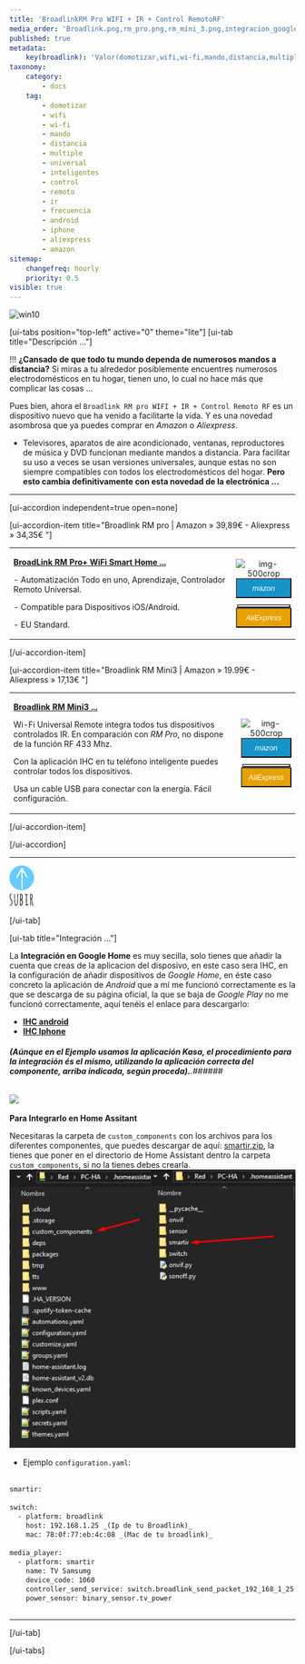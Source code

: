 ```yaml
---
title: 'BroadlinkRM Pro WIFI + IR + Control RemotoRF'
media_order: 'Broadlink.png,rm_pro.png,rm_mini_3.png,integracion_google_home.gif,smartir.zip,smartir3.png,up1_azul1.png'
published: true
metadata:
    key(broadlink): 'Valor(domotizar,wifi,wi-fi,mando,distancia,multiple,universal,inteligentes,control,remoto,ir,frecuencia,android,iphone,aliexpress,amazon)'
taxonomy:
    category:
        - docs
    tag:
        - domotizar
        - wifi
        - wi-fi
        - mando
        - distancia
        - multiple
        - universal
        - inteligentes
        - control
        - remoto
        - ir
        - frecuencia
        - android
        - iphone
        - aliexpress
        - amazon
sitemap:
    changefreq: hourly
    priority: 0.5
visible: true
---
```


![win10](image://os-compat.png)

[ui-tabs position="top-left" active="0" theme="lite"]
[ui-tab title="Descripción ..."]

!!! **¿Cansado de que todo tu mundo dependa de numerosos mandos a distancia?** Si miras a tu alrededor posiblemente encuentres numerosos electrodomésticos en tu hogar, tienen uno, lo cual no hace más que complicar las cosas ...

Pues bien, ahora el `Broadlink RM pro WIFI + IR + Control Remoto RF` es un dispositivo nuevo que ha venido a facilitarte la vida. Y es una novedad asombrosa que ya puedes comprar en _Amazon_ o _Aliexpress_.

+ Televisores, aparatos de aire acondicionado, ventanas, reproductores de música y DVD funcionan mediante mandos a distancia. Para facilitar su uso a veces se usan versiones universales, aunque estas no son siempre compatibles con todos los electrodomésticos del hogar. **Pero esto cambia definitivamente con esta novedad de la electrónica ...**

---

[ui-accordion independent=true open=none]

[ui-accordion-item title="Broadlink RM pro | Amazon » 39,89€ - Aliexpress » 34,35€ "]

|  |  |
|:------|:-----------------------:|
| <p>[**BroadLink RM Pro+ WiFi Smart Home ...**](https://amzn.to/2Lskans)</p><p>- Automatización Todo en uno, Aprendizaje, Controlador Remoto Universal.</p><p>- Compatible para Dispositivos iOS/Android.</p><p>- EU Standard.</p> | <div> ![img-500crop][amzn-BL-RMPRO] </div> <div> <a href="https://amzn.to/2Lskans" alt="amazon-link" target="_blank"><button type="button" style="color:#fff;background-color:#1694CA;width:100%;height:35px;"><i class="fa fa-amazon fa-lg">mazon</i></button></a> </div> <button type="button" style="color:#transparent;background-color:transparent;opacity:0.9;width:96%;height:0px;"> <div> <a href="http://bit.ly/2PQfo1q" alt="AlieExpress-link" target="_blank"> <button type="button" style="color:#fff;background-color:#e8a100;width:100%;height:35px;"><i class="fa fa-shopping-cart  fa-lg"> AliExpress</i></button></a> </div> |

[/ui-accordion-item]

[ui-accordion-item title="Broadlink RM Mini3 | Amazon » 19.99€ - Aliexpress » 17,13€ "]
   
|  |  |
|:------|:-----------------------:|
| <p>[**Broadlink RM Mini3 ...**](https://amzn.to/2WtK7DW)</p><p>Wi-Fi Universal Remote integra todos tus dispositivos controlados IR. En comparación con _RM Pro_, no dispone de la función RF 433 Mhz.</p><p>Con la aplicación IHC en tu teléfono inteligente puedes controlar todos los dispositivos.</p><p>Usa un cable USB para conectar con la energía. Fácil configuración.</p> | <div> ![img-500crop][amzn-BL-RMMINI3] </div> <div> <a href="https://amzn.to/2WtK7DW" alt="amazon-link" target="_blank"><button type="button" style="color:#fff;background-color:#1694CA;width:100%;height:35px;"><i class="fa fa-amazon fa-lg">mazon</i></button></a> </div> <button type="button" style="color:#transparent;background-color:transparent;opacity:0.9;width:96%;height:0px;"> <div> <a href="http://bit.ly/2V1LpVr" alt="AlieExpress-link" target="_blank"> <button type="button" style="color:#fff;background-color:#e8a100;width:100%;height:35px;"><i class="fa fa-shopping-cart  fa-lg"> AliExpress</i></button></a> </div> |    
    
[/ui-accordion-item]

[/ui-accordion]

<!--- REFERENCIA A IMAGENES AL PIE DEl ARTÍCULO --->

[amzn-BL-RMPRO]: user:/pages/04.broadlink-rm-pro/rm_pro.png?lightbox=1024&cropResize=500,500
[amzn-BL-RMMINI3]: user://pages/04.broadlink-rm-pro/rm_mini_3.png?lightbox=1024&cropResize=500,500

---

[![](up1_azul1.png)](# "Volver al Inicio")

[/ui-tab]

[ui-tab title="Integración ..."]

La **Integración en Google Home** es muy secilla, solo tienes que añadir la cuenta que creas de la aplicacion del disposivo, en este caso sera IHC,  en la configuración de añadir dispositivos de _Google Home_, en éste caso concreto la aplicación de _Android_ que a mí me funcionó correctamente es la que se descarga de su página oficial, la que se baja de _Google Play_ no me funcionó correctamente, aquí tenéis el enlace para descargarlo:
 * [**IHC android**](http://bit.ly/2VMG34J)
 * [**IHC Iphone**](https://apple.co/2H80XBN)

###### **_(Aúnque en el Ejemplo usamos la aplicación Kasa, el procedimiento para la integración és el mismo, utilizando la aplicación correcta del componente, arriba indicada, según proceda)._**.###### 
![](integracion_google_home.gif)

**Para Integrarlo en Home Assitant**

Necesitaras la carpeta de `custom_components` con los archivos para los diferentes componentes, que puedes descargar de aquí: [smartir.zip](smartir.zip), la tienes que poner en el directorio de Home Assistant dentro la carpeta `custom_components`, si no la tienes debes crearla.
![](smartir3.png)


+ Ejemplo `configuration.yaml`:

```text

smartir:

switch:
  - platform: broadlink
    host: 192.168.1.25 _(Ip de tu Broadlink)_
    mac: 78:0f:77:eb:4c:08 _(Mac de tu broadlink)_
    
media_player:
  - platform: smartir
    name: TV Samsumg
    device_code: 1060
    controller_send_service: switch.broadlink_send_packet_192_168_1_25
    power_sensor: binary_sensor.tv_power
    
```
---

[/ui-tab]

[/ui-tabs]
